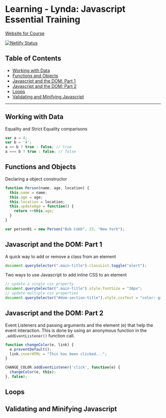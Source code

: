 # Learning - Lynda: Javascript Essential Training

[Website for Course](https://learning-feb-2019-javascript-essential-training.netlify.com)

[![Netlify Status](https://api.netlify.com/api/v1/badges/47da4dd3-3f91-41bb-929a-016fa73ca8f2/deploy-status)](https://app.netlify.com/sites/learning-feb-2019-javascript-essential-training/deploys)

## Table of Contents

* [Working with Data](#working-with-data)
* [Functions and Objects](#functions-and-objects)
* [Javascript and the DOM: Part 1](#javascript-and-the-dom-part-1)
* [Javascript and the DOM: Part 2](#javascript-and-the-dom-part-2)
* [Loops](loops)
* [Validating and Minifying Javascript](validating-and-minifying-javascript)

---

## Working with Data

Equality and Strict Equality comparisons

```javascript
var a = 4;
var b = '4';
a == b ? true : false; // true
a === b ? true : false; // false
```

## Functions and Objects

Declaring a object constructor

```javascript
function Person(name, age, location) {
  this.name = name;
  this.age = age;
  this.location = location;
  this.updateAge = function() {
    return ++this.age;
  }
}

var person01 = new Person("Bob Cobb", 23, "New York");
```

## Javascript and the DOM: Part 1

A quick way to add or remove a class from an element

```javascript
document.querySelector(".main-title").classList.toggle("alert");
```

Two ways to use Javascript to add inline CSS to an element

```javascript
// update a single css property
document.querySelector(".main-title").style.fontSize = "30px";
// update multiple css properties
document.querySelector("#dom-section-title").style.cssText = "color: green; margin-left: 4rem;";
```

## Javascript and the DOM: Part 2

Event Listeners and passing arguments and the element (e) that help the event interaction. This is done by using an anonymous function in the `.addEventListener()` function call.

```javascript
function changeColor(e, link) {
  e.preventDefault();
  link.innerHTML = "This has been clicked...";
}

CHANGE_COLOR.addEventListener('click', function(e) {
  changeColor(e, this);
}, false);
```

## Loops

## Validating and Minifying Javascript